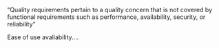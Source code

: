 “Quality requirements pertain to a quality concern that is not covered by functional requirements such as performance, availability, security, or reliability”

Ease of use avaliability....